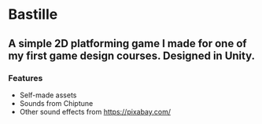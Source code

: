 # Bastille

## A simple 2D platforming game I made for one of my first game design courses. Designed in Unity.

### Features
- Self-made assets
- Sounds from Chiptune
- Other sound effects from https://pixabay.com/
